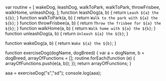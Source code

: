 var routine = [
  wakeDog,
  leashDog,
  walkToPark,
  walkToPark,
  throwFrisbee,
  walkHome,
  unleashDog,
];
function leashDog(a, b) {
  return `Leash ${a} the ${b}`;
}
function walkToPark(a, b) {
  return `Walk to the park with ${a} the ${b}`;
}
function throwFrisbee(a, b) {
  return `Throw the frisbee for ${a} the ${b}`;
}
function walkHome(a, b) {
  return `Walk home with ${a} the ${b}`;
}
function unleashDog(a, b) {
  return `Unleash ${a} the ${b}`;
}

function wakeDog(a, b) {
  return `Wake ${a} the ${b}`;
}

function exerciseDog(dogName, dogBreed) {
  var a = dogName,
    b = dogBreed,
    arrayOfFunctions = [];
  routine.forEach(function (e) {
    arrayOfFunctions.push(e(a, b));
  });
  return arrayOfFunctions;
}

aaa = exerciseDog("s","sd");
console.log(aaa);
